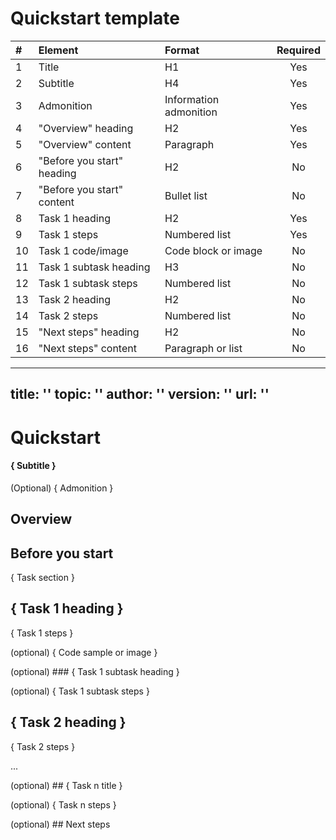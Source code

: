 # Quickstart template <!-- This is an informative header; remove it before merging your content. -->

| #  | Element                      | Format                  | Required |
|:---|:-----------------------------|:------------------------|:--------:|
| 1  | Title                        | H1                      | Yes      |
| 2  | Subtitle                     | H4                      | Yes      |
| 3  | Admonition                   | Information admonition  | Yes      |
| 4  | "Overview" heading           | H2                      | Yes      |
| 5  | "Overview" content           | Paragraph               | Yes      |
| 6  | "Before you start" heading   | H2                      | No       |
| 7  | "Before you start" content   | Bullet list             | No       |
| 8  | Task 1 heading               | H2                      | Yes      |
| 9  | Task 1 steps                 | Numbered list           | Yes      |
| 10 | Task 1 code/image            | Code block or image     | No       |
| 11 | Task 1 subtask heading       | H3                      | No       |
| 12 | Task 1 subtask steps         | Numbered list           | No       |
| 13 | Task 2 heading               | H2                      | No       |
| 14 | Task 2 steps                 | Numbered list           | No       |
| 15 | "Next steps" heading         | H2                      | No       |
| 16 | "Next steps" content         | Paragraph or list       | No       |

---
title: ''
topic: ''
author: ''
version: ''
url: ''
---

# Quickstart

#### { Subtitle }

<!--
Guidelines:

- Single sentence with no links, list items, or formatting. Ends with a period.
- Use H4 format. Stay under 120 characters / 20 words.
- Use imperative verbs to describe the topic's purpose or benefit: *Explore*, *Get started*, *Try*, and so on.
- Adds new value beyond the title. It should not repeat the title or be a rephrased version of it.

> ⚙️ **Example:**
> 
> - *Get hands-on with Waku’s key capabilities.*
> - *Quickly add payments to your project with Stripe.*
-->

(Optional) { Admonition }

<!--
This information-type admonition is exclusively to alert readers about who can use this feature and shouldn't be used for any other information. For example, a feature is only available to specific application role or using a specific tool or interface.

> ⚙️ **Example:**
>
> *This feature is available to users with the **Admin** role in the application.*

> ℹ️ **Note:**
>
> For more information, check out [Admonitions](../../docs-standards/20-style-the-content/12-admonitions.md)
-->

## Overview

<!--
Guidelines:

- Use the "Overview" H2 heading for this section.
- Start with a brief discussion of this product or feature and its core purposes. Then describe what the user can accomplish in this quickstart.
- The overview should be one or a maximum of two paragraphs. Use an additional [concept](./concept-help-me-to-understand.md) article if you need to provide more information.
- Link to related topics to support the reader's gathering of information.
-->

## Before you start

<!--
This section provides:

- The intended audience for this document. If you include this information in the [admonition](#admonition-optional) under the subtitle, you can still repeat it here to make sure readers are aware of the document's relevance.
- The basic knowledge that you expect users to have before using this quickstart.
- The software or hardware requirements for the quickstart.

Guidelines:

- Use the "Before you start" H2 heading for this section.
- Write a single bullet list of noun phrases. Don't include verbs such as "learn" or "prepare".
- Provide [links](../../20-style-the-content/10-links.md) to related content such as installation instructions or articles that provide required knowledge.
- Setting up or installing prerequisites is not part of a quickstart. If you must explain the procedure and it takes less than three steps, include it in the [task](#task-section) where you describe setting up your product.

> ⚙️ **Example:**
> 
> - Learn the basics of [Ethereum](https://ethereum.org/en/developers/docs/intro-to-ethereum/) ↗. 
> - Learn how to use the command line.
> - Prepare a machine running Ubuntu Linux with the following requirements:
>   - 4 GB memory
>   - 2 TB SSD
>   - Linux 64-bit
-->

{ Task section }

<!--
Guidelines:

- Choose two or three tasks that are essential, quick to complete, and provide immediate value to the user.
    - The first task is usually about setting up or installing the product or feature. However, if setup is complex, create a separate installation guide and direct readers to it in the [Before you start](#before-you-start-section) section.
    - For the other task(s), focus on the core functionalities of the product or feature.
- If your quickstart involves a complex task, break it down into different logical subtasks with each subtask consisting of one or more related steps. 
- Describe the most straightforward steps of the tasks.
-->

## { Task 1 heading }

<!--
Guidelines:

- Don’t include “Task,” “Subtask,” or numbering in the heading.
- Focus on the result, not on the task.
- Start the title with an action verb in the imperative form. Don't use the -ing form of the verb.
- Use H2 headings for each task.
- Use H3 headings for each subtask.
- Avoid H4 headings. Deeper levels (H5, H6) are forbidden. If you need more levels, reorganize the content into more tasks or subtasks.

> ⚙️ **Example:**
>
> - *Run a Waku node*
> - *Connect to the Codex network*
> - *Configure system admin access*
-->

{ Task 1 steps }

<!--
Guidelines:

- Optionally, include an introduction paragraph to provide context or required knowledge for the task.
- Include a short description for each step, even when it contains a code sample.
- Provide examples of sample output, such as return data, a message, so that the users can validate whether they perform the step correctly or not.
- Include one action in a step.
- Limit the procedure to a maximum of seven steps. If you need more steps to explain the task, create a subtask.

> ⚙️ **Example:**
>
> ## Manage files using Codex Vault
>
> You can use Codex Vault, a GUI web application, to manage your files on the Codex testnet. Once you have your Codex node running using the installer, you can access the Codex Vault at https://app.codex.storage.
>
> ### Upload files
>
> 1. Open Codex Vault in your browser.
> 1. In the Upload section, drag and drop your file or click **Upload** to choose it.
> 1. Back up the file CID for download.
>
> ### Download files
> 1. Open Codex Vault in your browser.
> 1. In the Download section, enter the CID of the file you want to download.
> 1. Click **Download**.
-->

(optional) { Code sample or image }

<!--
Use less than two images or code samples per step. If you need more, the step needs splitting. Make sure your code samples and images are up-to-date, functional, and relevant to the task. For more tips, check out [code](../../20-style-the-content/13-code.md) and [images](../../30-work-with-media/02-images.md) guidelines.

> ℹ️ **Note:**
>
> When you use a code sample or image, it should be indented under the step description so that it's visually grouped with that step.
-->

(optional) ### { Task 1 subtask heading }

(optional) { Task 1 subtask steps }

## { Task 2 heading }

{ Task 2 steps }

...

(optional) ## { Task n title }

(optional) { Task n steps }

(optional) ## Next steps

<!--
Guidelines:

- Use the "Next steps" H2 heading for this section.
- Use a bullet list to provide at most three links to articles about other tasks that the users can try after completing the quickstart. 
- Consider a logical connection from the current quickstart that can act as a basis for your users' next learning.
-->

